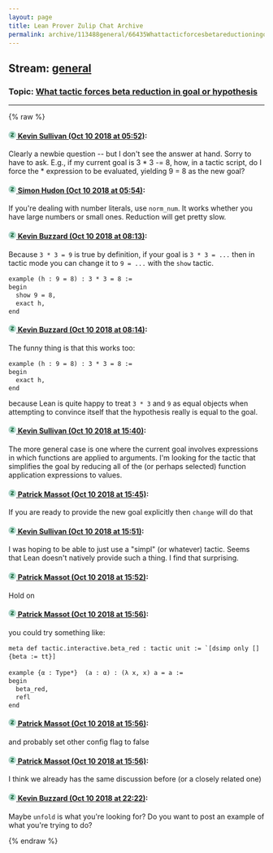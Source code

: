 ```yaml
---
layout: page
title: Lean Prover Zulip Chat Archive 
permalink: archive/113488general/66435Whattacticforcesbetareductioningoalorhypothesis.html
---
```


## Stream: [general](index.html)
### Topic: [What tactic forces beta reduction in goal or hypothesis](66435Whattacticforcesbetareductioningoalorhypothesis.html)

---


{% raw %}
#### [![Click to go to Zulip](../../assets/img/zulip2.png) Kevin Sullivan (Oct 10 2018 at 05:52)](https://leanprover.zulipchat.com/#narrow/stream/113488-general/topic/What%20tactic%20forces%20beta%20reduction%20in%20goal%20or%20hypothesis/near/135516798):
Clearly a newbie question -- but I don't see the answer at hand. Sorry to have to ask. E.g., if my current goal is 3 * 3 -= 8, how, in a tactic script, do I force the * expression to be evaluated, yielding 9 = 8 as the new goal?

#### [![Click to go to Zulip](../../assets/img/zulip2.png) Simon Hudon (Oct 10 2018 at 05:54)](https://leanprover.zulipchat.com/#narrow/stream/113488-general/topic/What%20tactic%20forces%20beta%20reduction%20in%20goal%20or%20hypothesis/near/135516869):
If you're dealing with number literals, use `norm_num`. It works whether you have large numbers or small ones. Reduction will get pretty slow.

#### [![Click to go to Zulip](../../assets/img/zulip2.png) Kevin Buzzard (Oct 10 2018 at 08:13)](https://leanprover.zulipchat.com/#narrow/stream/113488-general/topic/What%20tactic%20forces%20beta%20reduction%20in%20goal%20or%20hypothesis/near/135521476):
Because `3 * 3 = 9` is true by definition, if your goal is `3 * 3 = ...` then in tactic mode you can change it to `9 = ...` with the `show` tactic. 

```lean
example (h : 9 = 8) : 3 * 3 = 8 :=
begin
  show 9 = 8,
  exact h,
end

```

#### [![Click to go to Zulip](../../assets/img/zulip2.png) Kevin Buzzard (Oct 10 2018 at 08:14)](https://leanprover.zulipchat.com/#narrow/stream/113488-general/topic/What%20tactic%20forces%20beta%20reduction%20in%20goal%20or%20hypothesis/near/135521541):
The funny thing is that this works too:

```lean
example (h : 9 = 8) : 3 * 3 = 8 :=
begin
  exact h,
end
```

because Lean is quite happy to treat `3 * 3` and `9` as equal objects when attempting to convince itself that the hypothesis really is equal to the goal.

#### [![Click to go to Zulip](../../assets/img/zulip2.png) Kevin Sullivan (Oct 10 2018 at 15:40)](https://leanprover.zulipchat.com/#narrow/stream/113488-general/topic/What%20tactic%20forces%20beta%20reduction%20in%20goal%20or%20hypothesis/near/135541690):
The more general case  is one where the current goal involves expressions in which functions are applied to arguments. I'm looking for the tactic that simplifies the goal by reducing all of the (or perhaps selected) function application expressions to values.

#### [![Click to go to Zulip](../../assets/img/zulip2.png) Patrick Massot (Oct 10 2018 at 15:45)](https://leanprover.zulipchat.com/#narrow/stream/113488-general/topic/What%20tactic%20forces%20beta%20reduction%20in%20goal%20or%20hypothesis/near/135541985):
If you are ready to provide the new goal explicitly then `change` will do that

#### [![Click to go to Zulip](../../assets/img/zulip2.png) Kevin Sullivan (Oct 10 2018 at 15:51)](https://leanprover.zulipchat.com/#narrow/stream/113488-general/topic/What%20tactic%20forces%20beta%20reduction%20in%20goal%20or%20hypothesis/near/135542310):
I was hoping to be able to just use a "simpl" (or whatever) tactic. Seems that Lean doesn't natively provide such a thing. I find that surprising.

#### [![Click to go to Zulip](../../assets/img/zulip2.png) Patrick Massot (Oct 10 2018 at 15:52)](https://leanprover.zulipchat.com/#narrow/stream/113488-general/topic/What%20tactic%20forces%20beta%20reduction%20in%20goal%20or%20hypothesis/near/135542359):
Hold on

#### [![Click to go to Zulip](../../assets/img/zulip2.png) Patrick Massot (Oct 10 2018 at 15:56)](https://leanprover.zulipchat.com/#narrow/stream/113488-general/topic/What%20tactic%20forces%20beta%20reduction%20in%20goal%20or%20hypothesis/near/135542610):
you could try something like:
```lean
meta def tactic.interactive.beta_red : tactic unit := `[dsimp only [] {beta := tt}]

example {α : Type*}  (a : α) : (λ x, x) a = a :=
begin
  beta_red, 
  refl
end
```

#### [![Click to go to Zulip](../../assets/img/zulip2.png) Patrick Massot (Oct 10 2018 at 15:56)](https://leanprover.zulipchat.com/#narrow/stream/113488-general/topic/What%20tactic%20forces%20beta%20reduction%20in%20goal%20or%20hypothesis/near/135542635):
and probably set other config flag to false

#### [![Click to go to Zulip](../../assets/img/zulip2.png) Patrick Massot (Oct 10 2018 at 15:56)](https://leanprover.zulipchat.com/#narrow/stream/113488-general/topic/What%20tactic%20forces%20beta%20reduction%20in%20goal%20or%20hypothesis/near/135542646):
I think we already has the same discussion before (or a closely related one)

#### [![Click to go to Zulip](../../assets/img/zulip2.png) Kevin Buzzard (Oct 10 2018 at 22:22)](https://leanprover.zulipchat.com/#narrow/stream/113488-general/topic/What%20tactic%20forces%20beta%20reduction%20in%20goal%20or%20hypothesis/near/135565975):
Maybe `unfold` is what you're looking for? Do you want to post an example of what you're trying to do?


{% endraw %}
